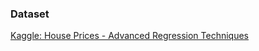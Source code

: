 ### Dataset 
[Kaggle: House Prices - Advanced Regression Techniques](https://www.kaggle.com/c/house-prices-advanced-regression-techniques/data)
